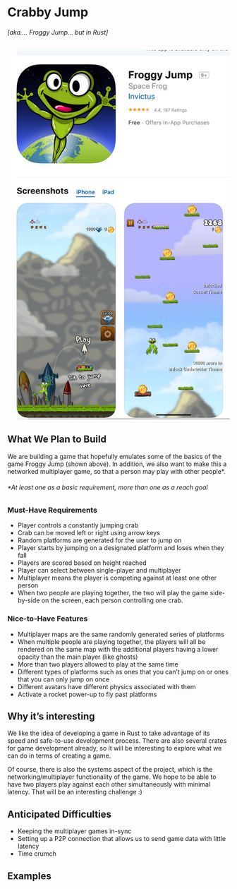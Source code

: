 # Crabby Jump
###### [aka…. Froggy Jump… but in Rust]

<img src="https://github.com/bmallon99/panic-at-the-rust-code/blob/master/froggy_jump.jpg" style="height: 200; width: auto;"/>

## What We Plan to Build

We are building a game that hopefully emulates some of the basics of the game Froggy Jump (shown above). In addition, we also want to make this a networked multiplayer game, so that a person may play with other people*. 

###### *At least one as a basic requirement, more than one as a reach goal

### Must-Have Requirements
* Player controls a constantly jumping crab
* Crab can be moved left or right using arrow keys
* Random platforms are generated for the user to jump on
* Player starts by jumping on a designated platform and loses when they fall
* Players are scored based on height reached
* Player can select between single-player and multiplayer
* Multiplayer means the player is competing against at least one other person
* When two people are playing together, the two will play the game side-by-side on the screen, each person controlling one crab. 

### Nice-to-Have Features

* Multiplayer maps are the same randomly generated series of platforms 
* When multiple people are playing together, the players will all be rendered on the same map with the additional players having a lower opacity than the main player (like ghosts)
* More than two players allowed to play at the same time
* Different types of platforms such as ones that you can’t jump on or ones that you can only jump on once
* Different avatars have different physics associated with them
* Activate a rocket power-up to fly past platforms

## Why it’s interesting

We like the idea of developing a game in Rust to take advantage of its speed and safe-to-use development process. There are also several crates for game development already, so it will be interesting to explore what we can do in terms of creating a game.

Of course, there is also the systems aspect of the project, which is the networking/multiplayer functionality of the game. We hope to be able to have two players play against each other simultaneously with minimal latency. That will be an interesting challenge :)

## Anticipated Difficulties
* Keeping the multiplayer games in-sync
* Setting up a P2P connection that allows us to send game data with little latency
* Time crumch


## Examples


